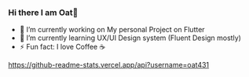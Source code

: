 ### Hi there I am Oat👋

- 🔭 I’m currently working on My personal Project on Flutter
- 🌱 I’m currently learning UX/UI Design system (Fluent Design mostly)
- ⚡ Fun fact: I love Coffee ☕

https://github-readme-stats.vercel.app/api?username=oat431

